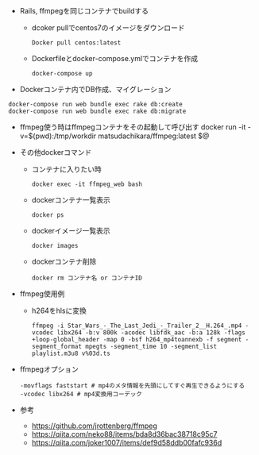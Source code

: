 * Rails, ffmpegを同じコンテナでbuildする
  * dcoker pullでcentos7のイメージをダウンロード

    `Docker pull centos:latest`
  * Dockerfileとdocker-compose.ymlでコンテナを作成

    `docker-compose up`

* Dockerコンテナ内でDB作成、マイグレーション
```
docker-compose run web bundle exec rake db:create
docker-compose run web bundle exec rake db:migrate
```

* ffmpeg使う時はffmpegコンテナをその起動して呼び出す
    docker run -it -v=$(pwd):/tmp/workdir matsudachikara/ffmpeg:latest $@

* その他dockerコマンド
  * コンテナに入りたい時

    `docker exec -it ffmpeg_web bash`

  * dockerコンテナ一覧表示

      `docker ps`

  * dockerイメージ一覧表示

      `docker images`

  * dockerコンテナ削除

      `docker rm コンテナ名 or コンテナID`

* ffmpeg使用例
  * h264をhlsに変換

    ```
    ffmpeg -i Star_Wars_-_The_Last_Jedi_-_Trailer_2__H.264_.mp4 -vcodec libx264 -b:v 800k -acodec libfdk_aac -b:a 128k -flags +loop-global_header -map 0 -bsf h264_mp4toannexb -f segment -segment_format mpegts -segment_time 10 -segment_list playlist.m3u8 v%03d.ts
    ```

* ffmpegオプション
  ```
  -movflags faststart # mp4のメタ情報を先頭にしてすぐ再生できるようにする
  -vcodec libx264 # mp4変換用コーデック
  ```

* 参考
  * https://github.com/jrottenberg/ffmpeg
  * https://qiita.com/neko88/items/bda8d36bac38718c95c7
  * https://qiita.com/joker1007/items/def9d58ddb00fafc936d
